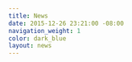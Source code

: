 ```yaml
---
title: News
date: 2015-12-26 23:21:00 -08:00
navigation_weight: 1
color: dark_blue
layout: news
---
```


